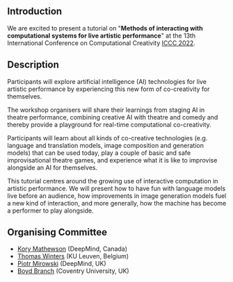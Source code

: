 ## Introduction

We are excited to present a tutorial on "**Methods of interacting with computational systems for live artistic performance**" at the 13th International Conference on Computational Creativity [ICCC 2022](https://computationalcreativity.net/iccc22/). 

## Description

Participants will explore artificial intelligence (AI) technologies for live artistic performance by experiencing this new form of co-creativity for themselves. 

The workshop organisers will share their learnings from staging AI in theatre performance, combining creative AI with theatre and comedy and thereby provide a playground for real-time computational co-creativity.

Participants will learn about all kinds of co-creative technologies (e.g. language and translation models, image composition and generation models) that can be used today, play a couple of basic and safe improvisational theatre games, and experience what it is like to improvise alongside an AI for themselves.

This tutorial centres around the growing use of interactive computation in artistic performance. We will present how to have fun with language models live before an audience, how improvements in image generation models fuel a new kind of interaction, and more generally, how the machine has become a performer to play alongside.

## Organising Committee
* [Kory Mathewson](https://korymathewson.com/) (DeepMind, Canada)
* [Thomas Winters](https://thomaswinters.be/) (KU Leuven, Belgium)
* [Piotr Mirowski](https://piotrmirowski.com/) (DeepMind, UK)
* [Boyd Branch](https://www.boydbranch.com/) (Coventry University, UK)
